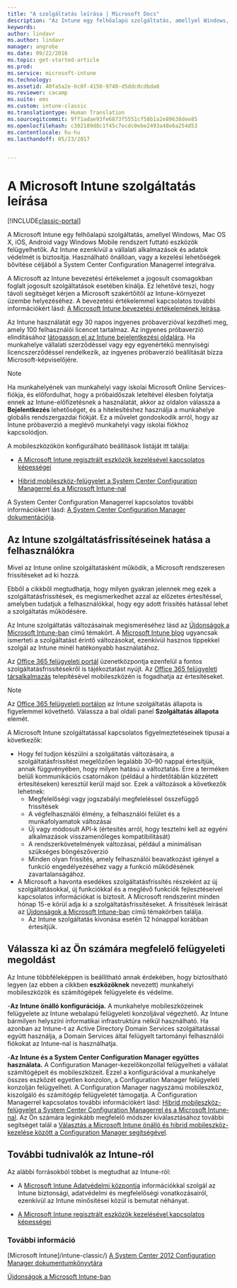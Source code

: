 ```yaml
---
title: "A szolgáltatás leírása | Microsoft Docs"
description: "Az Intune egy felhőalapú szolgáltatás, amellyel Windows, iOS, Mac OS X, Android és Windows Mobile rendszerű eszközök felügyelhetők."
keywords: 
author: lindavr
ms.author: lindavr
manager: angrobe
ms.date: 09/22/2016
ms.topic: get-started-article
ms.prod: 
ms.service: microsoft-intune
ms.technology: 
ms.assetid: 40fa5a2e-6c0f-4150-9740-d5ddc0cdbda0
ms.reviewer: cacamp
ms.suite: ems
ms.custom: intune-classic
ms.translationtype: Human Translation
ms.sourcegitcommit: 9ff1adae93fe6873f5551cf58b1a2e89638dee85
ms.openlocfilehash: c302189d8c1f45c7ecdc0ebe2493a48e6a254d53
ms.contentlocale: hu-hu
ms.lasthandoff: 05/23/2017


---
```


# <a name="microsoft-intune-service-description"></a>A Microsoft Intune szolgáltatás leírása

[!INCLUDE[classic-portal](../includes/classic-portal.md)]

A Microsoft Intune egy felhőalapú szolgáltatás, amellyel Windows, Mac OS X, iOS, Android vagy Windows Mobile rendszert futtató eszközök felügyelhetők. Az Intune ezenkívül a vállalati alkalmazások és adatok védelmét is biztosítja. Használható önállóan, vagy a kezelési lehetőségek bővítése céljából a System Center Configuration Managerrel integrálva.

A Microsoft az Intune bevezetési értékelemet a jogosult csomagokban foglalt jogosult szolgáltatások esetében kínálja. Ez lehetővé teszi, hogy távoli segítséget kérjen a Microsoft szakértőitől az Intune-környezet üzembe helyezéséhez. A bevezetési értékelemmel kapcsolatos további információkért lásd: [A Microsoft Intune bevezetési értékelemének leírása](http://go.microsoft.com/fwlink/?LinkId=619281).

Az Intune használatát egy 30 napos ingyenes próbaverzióval kezdheti meg, amely 100 felhasználói licencet tartalmaz. Az ingyenes próbaverzió elindításához [látogasson el az Intune bejelentkezési oldalára](https://www.microsoft.com/server-cloud/products/microsoft-intune/). Ha munkahelye vállalati szerződéssel vagy egy egyenértékű mennyiségi licencszerződéssel rendelkezik, az ingyenes próbaverzió beállítását bízza Microsoft-képviselőjére.

> [!NOTE]
> Ha munkahelyének van munkahelyi vagy iskolai Microsoft Online Services-fiókja, és előfordulhat, hogy a próbaidőszak leteltével élesben folytatja ennek az Intune-előfizetésnek a használatát, akkor az oldalon válassza a **Bejelentkezés** lehetőséget, és a hitelesítéshez használja a munkahelye globális rendszergazdai fiókját. Ez a művelet gondoskodik arról, hogy az Intune próbaverzió a meglévő munkahelyi vagy iskolai fiókhoz kapcsolódjon.

A mobileszközökön konfigurálható beállítások listáját itt találja:

-   [A Microsoft Intune regisztrált eszközök kezelésével kapcsolatos képességei](/intune-classic/get-started/mobile-device-management-capabilities-in-microsoft-intune)

-   [Hibrid mobileszköz-felügyelet a System Center Configuration Managerrel és a Microsoft Intune-nal](https://technet.microsoft.com/library/mt627883.aspx)

A System Center Configuration Managerrel kapcsolatos további információkért lásd: [A System Center  Configuration Manager dokumentációja](https://technet.microsoft.com/library/mt346023.aspx).

## <a name="learn-how-intune-service-updates-affect-you"></a>Az Intune szolgáltatásfrissítéseinek hatása a felhasználókra
Mivel az Intune online szolgáltatásként működik, a Microsoft rendszeresen frissítéseket ad ki hozzá.

Ebből a cikkből megtudhatja, hogy milyen gyakran jelennek meg ezek a szolgáltatásfrissítések, és megismerkedhet azzal az előzetes értesítéssel, amelyben tudatjuk a felhasználókkal, hogy egy adott frissítés hatással lehet a szolgáltatás működésére.

Az Intune szolgáltatás változásainak megismeréséhez lásd az [Újdonságok a Microsoft Intune-ban](/intune-classic/deploy-use/whats-new-in-microsoft-intune) című témakört. A [Microsoft Intune blog](http://blogs.technet.com/b/microsoftintune/) ugyancsak ismerteti a szolgáltatást érintő változásokat, ezenkívül hasznos tippekkel szolgál az Intune minél hatékonyabb használatához.

Az [Office 365 felügyeleti portál](https://portal.office.com/Admin/Default.aspx) üzenetközpontja ezenfelül a fontos szolgáltatásfrissítésekről is tájékoztatást nyújt. Az [Office 365 felügyeleti társalkalmazás](https://support.office.com/article/Office-365-Admin-Mobile-App-e16f6421-2a1a-4142-bf9d-9846600a060a) telepítésével mobileszközén is fogadhatja az értesítéseket.

> [!NOTE]
> Az [Office 365 felügyeleti portálon](https://portal.office.com/Admin/Default.aspx) az Intune szolgáltatás állapota is figyelemmel követhető. Válassza a bal oldali panel **Szolgáltatás állapota** elemét.  

A Microsoft Intune szolgáltatással kapcsolatos figyelmeztetéseinek típusai a következők:
-   Hogy fel tudjon készülni a szolgáltatás változásaira, a szolgáltatásfrissítést megelőzően legalább 30–90 nappal értesítjük, annak függvényében, hogy milyen hatású a változtatás. Erre a terméken belüli kommunikációs csatornákon (például a hirdetőtáblán közzétett értesítéseken) keresztül kerül majd sor. Ezek a változások a következők lehetnek:
    * Megfelelőségi vagy jogszabályi megfeleléssel összefüggő frissítések
    * A végfelhasználói élmény, a felhasználói felület és a munkafolyamatok változásai
    * Új vagy módosult API-k (értesítés arról, hogy tesztelni kell az egyéni alkalmazások visszamenőleges kompatibilitását)
    * A rendszerkövetelmények változásai, például a minimálisan szükséges böngészőverzió
    * Minden olyan frissítés, amely felhasználói beavatkozást igényel a funkció engedélyezéséhez vagy a funkció működésének zavartalanságához.
-   A Microsoft a havonta esedékes szolgáltatásfrissítés részeként az új szolgáltatásokkal, új funkciókkal és a meglévő funkciók fejlesztéseivel kapcsolatos információkat is biztosít. A Microsoft rendszerint minden hónap 15-e körül adja ki a szolgáltatásfrissítéseket. A frissítések leírását az [Újdonságok a Microsoft Intune-ban](/intune-classic/deploy-use/whats-new-in-microsoft-intune) című témakörben találja.
    -   Az Intune szolgáltatás kivonása esetén 12 hónappal korábban értesítjük.

## <a name="choose-the-management-solution-thats-right-for-you"></a>Válassza ki az Ön számára megfelelő felügyeleti megoldást
Az Intune többféleképpen is beállítható annak érdekében, hogy biztosítható legyen (az ebben a cikkben **eszközöknek** nevezett) munkahelyi mobileszközök és számítógépek felügyelete és védelme.

-**Az Intune önálló konfigurációja.** A munkahelye mobileszközeinek felügyelete az Intune webalapú felügyeleti konzoljával végezhető. Az Intune bármilyen helyszíni informatikai infrastruktúra nélkül használható. Ha azonban az Intune-t az Active Directory Domain Services szolgáltatással együtt használja, a Domain Services által felügyelt tartományi felhasználói fiókokat az Intune-nal is használhatja.

-**Az Intune és a System Center Configuration Manager együttes használata.** A Configuration Manager-kezelőkonzollal felügyelheti a vállalat számítógépeit és mobileszközeit. Ezzel a konfigurációval a munkahelye összes eszközét egyetlen konzolon, a Configuration Manager felügyeleti konzolján felügyelheti. A Configuration Manager nagyszámú mobileszköz, kiszolgáló és számítógép felügyeletét támogatja. A Configuration Managerrel kapcsolatos további információkért lásd: [Hibrid mobileszköz-felügyelet a System Center Configuration Managerrel és a Microsoft Intune-nal](https://technet.microsoft.com/library/mt627883.aspx). Az Ön számára leginkább megfelelő módszer kiválasztásához további segítséget talál a [Választás a Microsoft Intune önálló és hibrid mobileszköz-kezelése között a Configuration Manager segítségével](https://technet.microsoft.com/library/mt706478.aspx).


## <a name="learn-more-about-intune"></a>További tudnivalók az Intune-ról
Az alábbi forrásokból többet is megtudhat az Intune-ról:

- A [Microsoft Intune Adatvédelmi központja](https://www.microsoft.com/server-cloud/products/intune-trust-center/) információkkal szolgál az Intune biztonsági, adatvédelmi és megfelelőségi vonatkozásairól, ezenkívül az Intune minősítései közül is bemutat néhányat.

- [A Microsoft Intune regisztrált eszközök kezelésével kapcsolatos képességei](/intune-classic/get-started/mobile-device-management-capabilities-in-microsoft-intune)

### <a name="see-also"></a>További információ
[Microsoft Intune]/intune-classic/) [A System Center 2012 Configuration Manager dokumentumkönyvtára](https://technet.microsoft.com/library/gg682041.aspx)

[Újdonságok a Microsoft Intune-ban](/intune-classic/deploy-use/whats-new-in-microsoft-intune)

